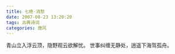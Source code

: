 ```yaml
---
title: 七绝·消愁
date: 2007-08-23 13:20:20
tags: 古典诗词
categories: 唐风
---
```

青山立入浮云顶，隐野观云欲解忧。
世事纠缠无静处，逍遥下海驾孤舟。